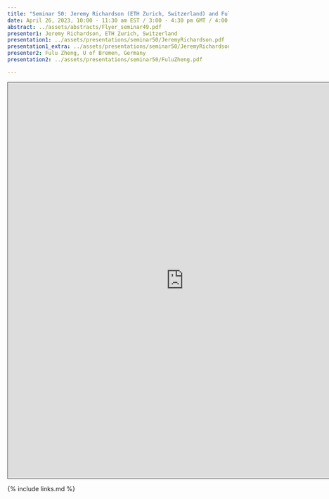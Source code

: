 ```yaml
---
title: "Seminar 50: Jeremy Richardson (ETH Zurich, Switzerland) and Fulu Zheng (U of Bremen, Germany)"
date: April 26, 2023, 10:00 - 11:30 am EST / 3:00 - 4:30 pm GMT / 4:00 - 5:30 CET, Paris / 11:00 pm - 00:30 am CST Beijing
abstract: ../assets/abstracts/Flyer_seminar49.pdf
presenter1: Jeremy Richardson, ETH Zurich, Switzerland
presentation1: ../assets/presentations/seminar50/JeremyRichardson.pdf
presentation1_extra: ../assets/presentations/seminar50/JeremyRichardson.pptx
presenter2: Fulu Zheng, U of Bremen, Germany
presentation2: ../assets/presentations/seminar50/FuluZheng.pdf

---
```


<iframe src="https://ub.hosted.panopto.com/Panopto/Pages/Embed.aspx?id=0b9a050d-7f83-4438-8bd4-aff0010c14fb
&autoplay=false&offerviewer=true&showtitle=true&showbrand=true&captions=false&interactivity=all" height="900" width="800" 
style="border: 1px solid #464646;" allowfullscreen allow="autoplay"></iframe>


{% include links.md %}


